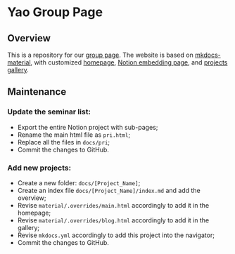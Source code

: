 # Yao Group Page

## Overview
This is a repository for our [group page](https://zhigang-yao.github.io/group-projects/).
The website is based on [mkdocs-material](https://squidfunk.github.io/mkdocs-material/), with customized [homepage](https://zhigang-yao.github.io/group-projects/), [Notion embedding page](https://zhigang-yao.github.io/group-projects/), and [projects gallery](https://zhigang-yao.github.io/group-projects/).

## Maintenance
### Update the seminar list:
- Export the entire Notion project with sub-pages;
- Rename the main html file as `pri.html`;
- Replace all the files in `docs/pri`;
- Commit the changes to GitHub.

### Add new projects:
- Create a new folder: `docs/[Project_Name]`;
- Create an index file `docs/[Project_Name]/index.md` and add the overview;
- Revise `material/.overrides/main.html` accordingly to add it in the homepage;
- Revise `material/.overrides/blog.html` accordingly to add it in the gallery;
- Revise `mkdocs.yml` accordingly to add this project into the navigator;
- Commit the changes to GitHub.